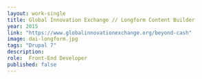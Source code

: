 ```yaml
---
layout: work-single
title: Global Innovation Exchange // Longform Content Builder
year: 2015
link: "https://www.globalinnovationexchange.org/beyond-cash"
image: dai-longform.jpg
tags: "Drupal 7"
description:
role:  Front-End Developer
published: false
---
```

